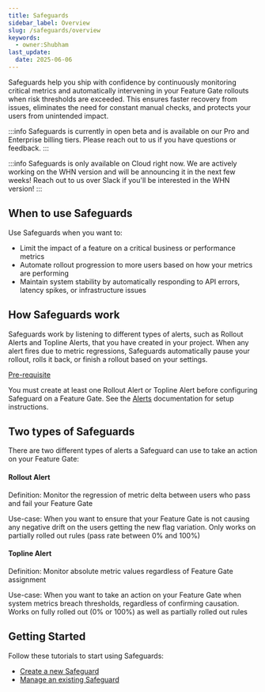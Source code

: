 ```yaml
---
title: Safeguards
sidebar_label: Overview
slug: /safeguards/overview
keywords:
  - owner:Shubham
last_update:
  date: 2025-06-06
---
```


Safeguards help you ship with confidence by continuously monitoring critical metrics and automatically intervening in your Feature Gate rollouts when risk thresholds are exceeded. This ensures faster recovery from issues, eliminates the need for constant manual checks, and protects your users from unintended impact.

:::info
Safeguards is currently in open beta and is available on our Pro and Enterprise billing tiers. Please reach out to us if you have questions or feedback.
:::

:::info
Safeguards is only available on Cloud right now. We are actively working on the WHN version and will be announcing it in the next few weeks! Reach out to us over Slack if you'll be interested in the WHN version!
:::

## When to use Safeguards
Use Safeguards when you want to:
- Limit the impact of a feature on a critical business or performance metrics
- Automate rollout progression to more users based on how your metrics are performing
- Maintain system stability by automatically responding to API errors, latency spikes, or infrastructure issues

## How Safeguards work
Safeguards work by listening to different types of alerts, such as Rollout Alerts and Topline Alerts, that you have created in your project. When any alert fires due to metric regressions, Safeguards automatically pause your rollout, rolls it back, or finish a rollout based on your settings.

<u> Pre-requisite </u>

You must create at least one Rollout Alert or Topline Alert before configuring Safeguard on a Feature Gate. See the [Alerts](/product-analytics/alerts) documentation for setup instructions.

## Two types of Safeguards
There are two different types of alerts a Safeguard can use to take an action on your Feature Gate:

#### Rollout Alert
Definition: Monitor the regression of metric delta between users who pass and fail your Feature Gate

Use-case: When you want to ensure that your Feature Gate is not causing any negative drift on the users getting the new flag variation. Only works on partially rolled out rules (pass rate between 0% and 100%)

#### Topline Alert
Definition: Monitor absolute metric values regardless of Feature Gate assignment

Use-case: When you want to take an action on your Feature Gate when system metrics breach thresholds, regardless of confirming causation. Works on fully rolled out (0% or 100%) as well as partially rolled out rules

## Getting Started
Follow these tutorials to start using Safeguards:

- [Create a new Safeguard](/safeguards/create)
- [Manage an existing Safeguard](/safeguards/manage)